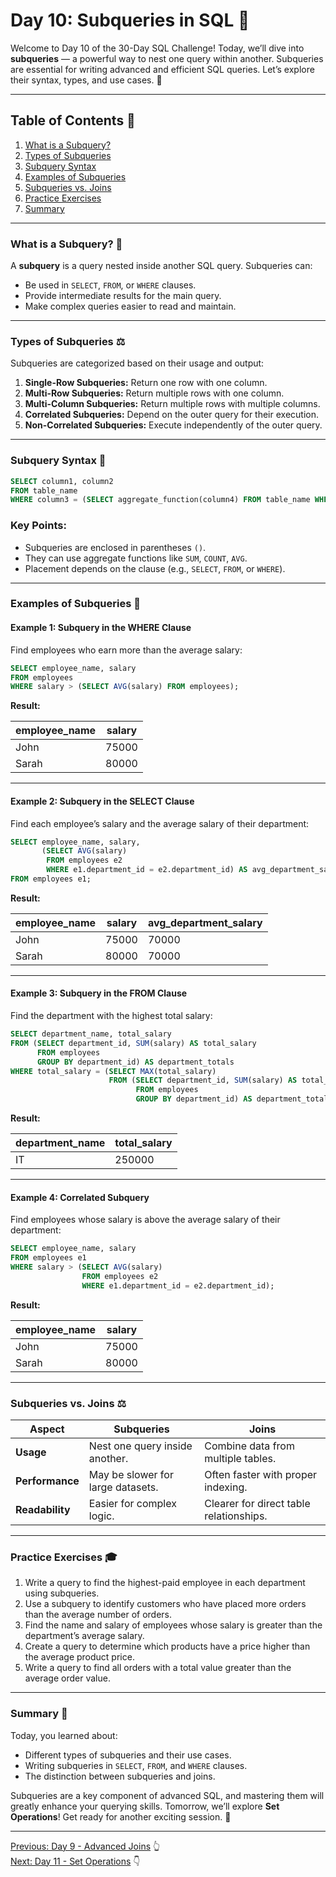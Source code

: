 # Day 10: Subqueries in SQL 🎉

Welcome to Day 10 of the 30-Day SQL Challenge! Today, we’ll dive into **subqueries** — a powerful way to nest one query within another. Subqueries are essential for writing advanced and efficient SQL queries. Let’s explore their syntax, types, and use cases. 🚀

---

## Table of Contents 🔖

1. [What is a Subquery?](#what-is-a-subquery-)
2. [Types of Subqueries](#types-of-subqueries-%EF%B8%8F)
3. [Subquery Syntax](#subquery-syntax-)
4. [Examples of Subqueries](#examples-of-subqueries-)
5. [Subqueries vs. Joins](#subqueries-vs-joins-%EF%B8%8F)
6. [Practice Exercises](#practice-exercises-)
7. [Summary](#summary-)

---

### What is a Subquery? 🔎

A **subquery** is a query nested inside another SQL query. Subqueries can:

- Be used in `SELECT`, `FROM`, or `WHERE` clauses.
- Provide intermediate results for the main query.
- Make complex queries easier to read and maintain.

---

### Types of Subqueries ⚖️

Subqueries are categorized based on their usage and output:

1. **Single-Row Subqueries:** Return one row with one column.
2. **Multi-Row Subqueries:** Return multiple rows with one column.
3. **Multi-Column Subqueries:** Return multiple rows with multiple columns.
4. **Correlated Subqueries:** Depend on the outer query for their execution.
5. **Non-Correlated Subqueries:** Execute independently of the outer query.

---

### Subquery Syntax 🔧

```sql
SELECT column1, column2
FROM table_name
WHERE column3 = (SELECT aggregate_function(column4) FROM table_name WHERE condition);
```

### Key Points:

- Subqueries are enclosed in parentheses `()`.
- They can use aggregate functions like `SUM`, `COUNT`, `AVG`.
- Placement depends on the clause (e.g., `SELECT`, `FROM`, or `WHERE`).

---

### Examples of Subqueries 🔄

#### Example 1: Subquery in the WHERE Clause

Find employees who earn more than the average salary:

```sql
SELECT employee_name, salary
FROM employees
WHERE salary > (SELECT AVG(salary) FROM employees);
```

**Result:**

| employee_name | salary |
|---------------|--------|
| John          | 75000  |
| Sarah         | 80000  |

---

#### Example 2: Subquery in the SELECT Clause

Find each employee’s salary and the average salary of their department:

```sql
SELECT employee_name, salary,
       (SELECT AVG(salary)
        FROM employees e2
        WHERE e1.department_id = e2.department_id) AS avg_department_salary
FROM employees e1;
```

**Result:**

| employee_name | salary | avg_department_salary |
|---------------|--------|-----------------------|
| John          | 75000  | 70000                 |
| Sarah         | 80000  | 70000                 |

---

#### Example 3: Subquery in the FROM Clause

Find the department with the highest total salary:

```sql
SELECT department_name, total_salary
FROM (SELECT department_id, SUM(salary) AS total_salary
      FROM employees
      GROUP BY department_id) AS department_totals
WHERE total_salary = (SELECT MAX(total_salary)
                      FROM (SELECT department_id, SUM(salary) AS total_salary
                            FROM employees
                            GROUP BY department_id) AS department_totals);
```

**Result:**

| department_name | total_salary |
|-----------------|--------------|
| IT             | 250000       |

---

#### Example 4: Correlated Subquery

Find employees whose salary is above the average salary of their department:

```sql
SELECT employee_name, salary
FROM employees e1
WHERE salary > (SELECT AVG(salary)
                FROM employees e2
                WHERE e1.department_id = e2.department_id);
```

**Result:**

| employee_name | salary |
|---------------|--------|
| John          | 75000  |
| Sarah         | 80000  |

---

### Subqueries vs. Joins ⚖️

| **Aspect**         | **Subqueries**                              | **Joins**                              |
|--------------------|---------------------------------------------|---------------------------------------|
| **Usage**          | Nest one query inside another.             | Combine data from multiple tables.    |
| **Performance**    | May be slower for large datasets.           | Often faster with proper indexing.    |
| **Readability**    | Easier for complex logic.                   | Clearer for direct table relationships.|

---

### Practice Exercises 🎓

1. Write a query to find the highest-paid employee in each department using subqueries.
2. Use a subquery to identify customers who have placed more orders than the average number of orders.
3. Find the name and salary of employees whose salary is greater than the department’s average salary.
4. Create a query to determine which products have a price higher than the average product price.
5. Write a query to find all orders with a total value greater than the average order value.

---

### Summary 🏁

Today, you learned about:

- Different types of subqueries and their use cases.
- Writing subqueries in `SELECT`, `FROM`, and `WHERE` clauses.
- The distinction between subqueries and joins.

Subqueries are a key component of advanced SQL, and mastering them will greatly enhance your querying skills. Tomorrow, we’ll explore **Set Operations**! Get ready for another exciting session. 🚀

---

[Previous: Day 9 - Advanced Joins](../Day-9_Advanced_Joins/Day-9_Advanced_Joins.md) 👆\
[Next: Day 11 - Set Operations](../Day-11_Set-Operations/Day-11_Set-Operations.md) 👇

